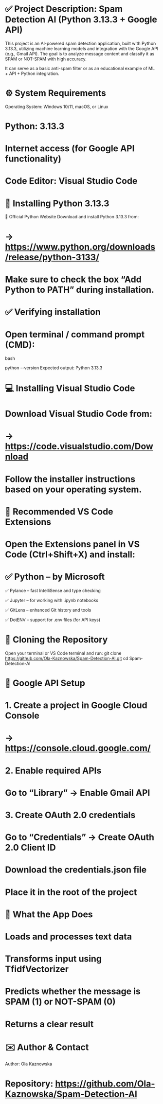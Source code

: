 # ✅ Project Description: Spam Detection AI (Python 3.13.3 + Google API)
This project is an AI-powered spam detection application, built with Python 3.13.3, utilizing machine learning models and integration with the Google API (e.g., Gmail API). The goal is to analyze message content and classify it as SPAM or NOT-SPAM with high accuracy.

It can serve as a basic anti-spam filter or as an educational example of ML + API + Python integration.



# ⚙️ System Requirements
Operating System: Windows 10/11, macOS, or Linux

# Python: 3.13.3

# Internet access (for Google API functionality)

# Code Editor: Visual Studio Code


# 🐍 Installing Python 3.13.3
🔗 Official Python Website
Download and install Python 3.13.3 from:
# -> https://www.python.org/downloads/release/python-3133/

# Make sure to check the box “Add Python to PATH” during installation.

# ✅ Verifying installation
# Open terminal / command prompt (CMD):

bash

python --version
Expected output: Python 3.13.3


# 💻 Installing Visual Studio Code
# Download Visual Studio Code from:
# -> https://code.visualstudio.com/Download

# Follow the installer instructions based on your operating system.


# 🧩 Recommended VS Code Extensions
# Open the Extensions panel in VS Code (Ctrl+Shift+X) and install:

# ✅ Python – by Microsoft

✅ Pylance – fast IntelliSense and type checking

✅ Jupyter – for working with .ipynb notebooks

✅ GitLens – enhanced Git history and tools

✅ DotENV – support for .env files (for API keys)


# 📁 Cloning the Repository
Open your terminal or VS Code terminal and run:
git clone https://github.com/Ola-Kaznowska/Spam-Detection-AI.git
cd Spam-Detection-AI

# 🔐 Google API Setup
# 1. Create a project in Google Cloud Console
# -> https://console.cloud.google.com/

# 2. Enable required APIs
# Go to “Library” → Enable Gmail API

# 3. Create OAuth 2.0 credentials
# Go to “Credentials” → Create OAuth 2.0 Client ID

# Download the credentials.json file

# Place it in the root of the project


# 🧠 What the App Does
# Loads and processes text data
# Transforms input using TfidfVectorizer

# Predicts whether the message is SPAM (1) or NOT-SPAM (0)

# Returns a clear result

# ✉️ Author & Contact
Author: Ola Kaznowska
# Repository: https://github.com/Ola-Kaznowska/Spam-Detection-AI
